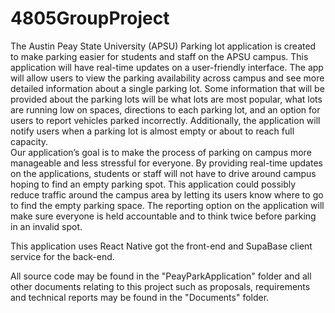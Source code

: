 # 4805GroupProject
The Austin Peay State University (APSU) Parking lot application is created to make parking easier for students and staff on the APSU campus. This application will have real-time updates on a user-friendly interface. The app will allow users to view the parking availability across campus and see more detailed information about a single parking lot. Some information that will be provided about the parking lots will be what lots are most popular, what lots are running low on spaces, directions to each parking lot, and an option for users to report vehicles parked incorrectly. Additionally, the application will notify users when a parking lot is almost empty or about to reach full capacity.      
Our application’s goal is to make the process of parking on campus more manageable and less stressful for everyone. By providing real-time updates on the applications, students or staff will not have to drive around campus hoping to find an empty parking spot. This application could possibly reduce traffic around the campus area by letting its users know where to go to find the empty parking space. The reporting option on the application will make sure everyone is held accountable and to think twice before parking in an invalid spot. 

This application uses React Native got the front-end and SupaBase client service for the back-end.

All source code may be found in the "PeayParkApplication" folder and all other documents relating to this project such as proposals, requirements and technical reports may be found in the "Documents" folder.
